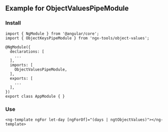 ## Example for ObjectValuesPipeModule

### Install
```
import { NgModule } from '@angular/core';
import { ObjectKeysPipeModule } from 'ngx-tools/object-values';

@NgModule({
  declarations: [
    ...
  ],
  imports: [
    ObjectValuesPipeModule,
  ],
  exports: [
    ...
  ],
})
export class AppModule { }

```

### Use

`<ng-template ngFor let-day [ngForOf]="(days | ngtObjectValues)"></ng-template>`


